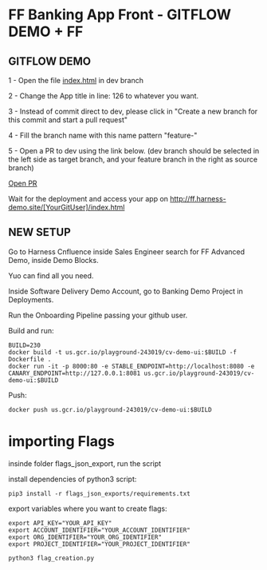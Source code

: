 # FF Banking App Front - GITFLOW DEMO + FF

## GITFLOW DEMO

1 - Open the file [index.html](https://github.com/diegopereiraeng/gitflow-ff-demo/edit/dev/html/index.html) in dev branch

2 - Change the App title in line: 126 to whatever you want.

3 - Instead of commit direct to dev, please click in "Create a new branch for this commit and start a pull request"

4 - Fill the branch name with this name pattern "feature-<your git user>"

5 - Open a PR to dev using the link below. (dev branch should be selected in the left side as target branch, and your feature branch in the right as source branch)

[Open PR](https://github.com/diegopereiraeng/gitflow-ff-demo/compare) 

Wait for the deployment and access your app on http://ff.harness-demo.site/[YourGitUser]/index.html


## NEW SETUP

Go to Harness Cnfluence inside Sales Engineer search for FF Advanced Demo, inside Demo Blocks.

Yuo can find all you need.

Inside Software Delivery Demo Account, go to Banking Demo Project in Deployments.

Run the Onboarding Pipeline passing your github user.

Build and run:
```
BUILD=230
docker build -t us.gcr.io/playground-243019/cv-demo-ui:$BUILD -f Dockerfile .
docker run -it -p 8000:80 -e STABLE_ENDPOINT=http://localhost:8080 -e CANARY_ENDPOINT=http://127.0.0.1:8081 us.gcr.io/playground-243019/cv-demo-ui:$BUILD
```

Push:
```
docker push us.gcr.io/playground-243019/cv-demo-ui:$BUILD
```


# importing Flags

insinde folder flags_json_export, run the script

install dependencies of python3 script:

```
pip3 install -r flags_json_exports/requirements.txt
```

export variables where you want to create flags:
```
export API_KEY="YOUR_API_KEY"
export ACCOUNT_IDENTIFIER="YOUR_ACCOUNT_IDENTIFIER"
export ORG_IDENTIFIER="YOUR_ORG_IDENTIFIER"
export PROJECT_IDENTIFIER="YOUR_PROJECT_IDENTIFIER"

python3 flag_creation.py
```
